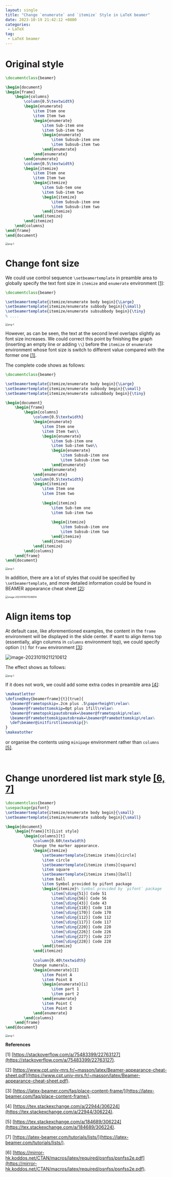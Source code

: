 ```yaml
---
layout: single
title: "Change `enumerate` and `itemize` Style in LaTeX beamer"
date: 2023-10-19 21:42:12 +0800
categories:
 - LaTeX
tag: 
 - LaTeX beamer
---
```


# Original style

```latex
\documentclass{beamer}

\begin{document}
\begin{frame}
	\begin{columns}
		\column{0.5\textwidth}
		\begin{enumerate}
			\item Item one
			\item Item two
			\begin{enumerate}
				\item Sub-item one
				\item Sub-item two
				\begin{enumerate}
					\item Subsub-item one
					\item Subsub-item two
				\end{enumerate}
			\end{enumerate}
		\end{enumerate}
		\column{0.5\textwidth}
		\begin{itemize}
			\item Item one
			\item Item two
			\begin{itemize}
				\item Sub-tem one
				\item Sub-item two
				\begin{itemize}
					\item Subsub-item one
					\item Subsub-item two
				\end{itemize}
			\end{itemize}
		\end{itemize}
	\end{columns}
\end{frame}
\end{document}
```

<img src="https://raw.githubusercontent.com/HelloWorld-1017/blog-images/main/imgs/202310182241284.png" alt="png-1" style="zoom:50%;" />

<br>

# Change font size

We could use control sequence `\setbeamertemplate` in preamble area to globally specify the text font size in  `itemize` and `enumerate` environment [[1]](#ref):

```latex
\documentclass{beamer}

\setbeamertemplate{itemize/enumerate body begin}{\Large}
\setbeamertemplate{itemize/enumerate subbody begin}{\small}
\setbeamertemplate{itemize/enumerate subsubbody begin}{\tiny}
% ....
```

<img src="https://raw.githubusercontent.com/HelloWorld-1017/blog-images/main/imgs/202310182243218.png" alt="png-1" style="zoom: 50%;" />

However, as can be seen, the text at the second level overlaps slightly as font size increases. We could correct this point by finishing the graph (inserting an empty line or adding `\\`) before the `itemize` or `enumerate` environment whose font size is switch to different value compared with the former one [[1]](#ref). 

The complete code shows as follows:

```latex
\documentclass{beamer}

\setbeamertemplate{itemize/enumerate body begin}{\Large}
\setbeamertemplate{itemize/enumerate subbody begin}{\small}
\setbeamertemplate{itemize/enumerate subsubbody begin}{\tiny}

\begin{document}
	\begin{frame}
		\begin{columns}
			\column{0.5\textwidth}
			\begin{enumerate}
				\item Item one
				\item Item two\\
				\begin{enumerate}
					\item Sub-item one
					\item Sub-item two\\
					\begin{enumerate}
						\item Subsub-item one
						\item Subsub-item two
					\end{enumerate}
				\end{enumerate}
			\end{enumerate}
			\column{0.5\textwidth}
			\begin{itemize}
				\item Item one
				\item Item two
				
				\begin{itemize}
					\item Sub-tem one
					\item Sub-item two
					
					\begin{itemize}
						\item Subsub-item one
						\item Subsub-item two
					\end{itemize}
				\end{itemize}
			\end{itemize}
		\end{columns}
	\end{frame}
\end{document}
```

<img src="https://raw.githubusercontent.com/HelloWorld-1017/blog-images/main/imgs/202310182245335.png" alt="png-1" style="zoom:50%;" />

In addition, there are a lot of styles that could be specified by `\setbeamertemplate`, and more detailed information could be found in BEAMER appearance cheat sheet [[2]](#ref):

<img src="https://raw.githubusercontent.com/HelloWorld-1017/blog-images/main/imgs/202310192110891.png" alt="image-20231019211036814" style="zoom:50%;" />

<br>

# Align items top

At default case, like aforementioned examples, the content in the `frame` environment will be displayed in the slide center. If want to align items top (essentially, align columns in `columns` environment top), we could specify option `[t]` for `frame` environment [[3]](#ref): 

![image-20231019211210612](https://raw.githubusercontent.com/HelloWorld-1017/blog-images/main/imgs/202310192112665.png)

The effect shows as follows:

<img src="https://raw.githubusercontent.com/HelloWorld-1017/blog-images/main/imgs/202310182300727.png" alt="png-1" style="zoom:50%;" />

If it does not work, we could add some extra codes in preamble area [[4]](#ref):

```latex
\makeatletter
\define@key{beamerframe}{t}[true]{
  \beamer@frametopskip=.2cm plus .5\paperheight\relax%
  \beamer@framebottomskip=0pt plus 1fill\relax%
  \beamer@frametopskipautobreak=\beamer@frametopskip\relax%
  \beamer@framebottomskipautobreak=\beamer@framebottomskip\relax%
  \def\beamer@initfirstlineunskip{}%
}
\makeatother   
```

or organise the contents using `minipage` environment rather than `columns` [[5]](#ref).

<br>

# Change unordered list mark style [[6, 7]](#ref)

```latex
\documentclass{beamer}
\usepackage{pifont}
\setbeamertemplate{itemize/enumerate body begin}{\small}
\setbeamertemplate{itemize/enumerate subbody begin}{\small}

\begin{document}
	\begin{frame}[t]{List style}
		\begin{columns}[t]
			\column{0.60\textwidth}
			Change the marker appearance.
			\begin{itemize}
				\setbeamertemplate{itemize items}[circle]
				\item circle
				\setbeamertemplate{itemize items}[square]
				\item square
				\setbeamertemplate{itemize items}[ball]
				\item ball
				\item Symbol provided by pifont package
				\begin{itemize}% Symbol provided by `pifont` package
					\item[\ding{51}] Code 51
					\item[\ding{56}] Code 56
					\item[\ding{43}] Code 43
					\item[\ding{118}] Code 118
					\item[\ding{170}] Code 170
					\item[\ding{112}] Code 112
					\item[\ding{117}] Code 117
					\item[\ding{220}] Code 220
					\item[\ding{226}] Code 226
					\item[\ding{227}] Code 227
					\item[\ding{228}] Code 228
				\end{itemize}
			\end{itemize}
			
			\column{0.40\textwidth}
			Change numerals.
			\begin{enumerate}[I]
				\item Point A
				\item Point B
				\begin{enumerate}[i]
					\item part 1
					\item part 2
				\end{enumerate}
				\item Point C
				\item Point D
			\end{enumerate}
		\end{columns}
	\end{frame}
\end{document}
```

<img src="https://raw.githubusercontent.com/HelloWorld-1017/blog-images/main/imgs/202310190017913.png" alt="png-1" style="zoom:50%;" />

<br>

<div id="ref"></div>

**References**

[1] [https://stackoverflow.com/a/75483399/22763127](https://stackoverflow.com/a/75483399/22763127).

[2] [https://www.cpt.univ-mrs.fr/~masson/latex/Beamer-appearance-cheat-sheet.pdf](https://www.cpt.univ-mrs.fr/~masson/latex/Beamer-appearance-cheat-sheet.pdf).

[3] [https://latex-beamer.com/faq/place-content-frame/](https://latex-beamer.com/faq/place-content-frame/).

[4] [https://tex.stackexchange.com/a/22944/306224](https://tex.stackexchange.com/a/22944/306224).

[5] [https://tex.stackexchange.com/a/184689/306224](https://tex.stackexchange.com/a/184689/306224).

[7] [https://latex-beamer.com/tutorials/lists/](https://latex-beamer.com/tutorials/lists/).

[6] [https://mirror-hk.koddos.net/CTAN/macros/latex/required/psnfss/psnfss2e.pdf](https://mirror-hk.koddos.net/CTAN/macros/latex/required/psnfss/psnfss2e.pdf).

